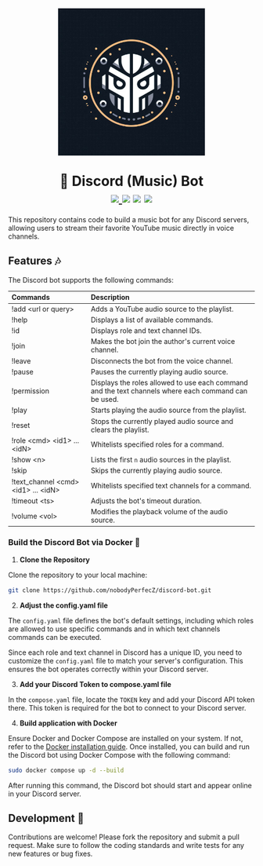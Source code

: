 <div align="middle">
    <h1>
        <p>
            <img src="docs/images/logo.png", alt="Logo", width="300" height="300" />
        </p>
        🤖 Discord (Music) Bot
        <br>
        <a href="https://github.com/psf/black">
            <img src="https://img.shields.io/badge/code%20style-black-000000.svg">
        </a>
        <a>
            <img src="https://img.shields.io/badge/python-3.10-blue">
        </a>
        <a>
            <img src="https://img.shields.io/badge/tests-passed-brightgreen">
        </a>
        <a>
            <img src="https://img.shields.io/badge/coverage-100%25-brightgreen">
        </a>
    </h1>
</div>

This repository contains code to build a music bot for any Discord servers, allowing users to stream their favorite YouTube music directly in voice channels.

## Features 🎶

The Discord bot supports the following commands:

| Commands                                              | Description                                                                                          |
| :---------------------------------------------------- | :--------------------------------------------------------------------------------------------------- |
| !add &lt;url or query&gt;                             | Adds a YouTube audio source to the playlist.                                                         |
| !help                                                 | Displays a list of available commands.                                                               |
| !id                                                   | Displays role and text channel IDs.                                                                  |
| !join                                                 | Makes the bot join the author's current voice channel.                                               |
| !leave                                                | Disconnects the bot from the voice channel.                                                          |
| !pause                                                | Pauses the currently playing audio source.                                                           |
| !permission                                           | Displays the roles allowed to use each command and the text channels where each command can be used. |
| !play                                                 | Starts playing the audio source from the playlist.                                                   |
| !reset                                                | Stops the currently played audio source and clears the playlist.                                     |
| !role &lt;cmd&gt; &lt;id1&gt; ... &lt;idN&gt;         | Whitelists specified roles for a command.                                                            |
| !show &lt;n&gt;                                       | Lists the first `n` audio sources in the playlist.                                                   |
| !skip                                                 | Skips the currently playing audio source.                                                            |
| !text_channel &lt;cmd&gt; &lt;id1&gt; ... &lt;idN&gt; | Whitelists specified text channels for a command.                                                    |
| !timeout &lt;ts&gt;                                   | Adjusts the bot's timeout duration.                                                                  |
| !volume &lt;vol&gt;                                   | Modifies the playback volume of the audio source.                                                    |

### Build the Discord Bot via Docker 🐳

1. **Clone the Repository**

Clone the repository to your local machine:

```bash
git clone https://github.com/nobodyPerfecZ/discord-bot.git
```

2. **Adjust the config.yaml file**

The `config.yaml` file defines the bot's default settings, including which roles are allowed to use specific commands and in which text channels commands can be executed.

Since each role and text channel in Discord has a unique ID, you need to customize the `config.yaml` file to match your server's configuration. This ensures the bot operates correctly within your Discord server.

3. **Add your Discord Token to compose.yaml file**

In the `compose.yaml` file, locate the `TOKEN` key and add your Discord API token there. This token is required for the bot to connect to your Discord server.

4. **Build application with Docker**

Ensure Docker and Docker Compose are installed on your system. If not, refer to the [Docker installation guide](https://docs.docker.com/engine/install/). Once installed, you can build and run the Discord bot using Docker Compose with the following command:

```bash
sudo docker compose up -d --build
```

After running this command, the Discord bot should start and appear online in your Discord server.

## Development 🔧

Contributions are welcome! Please fork the repository and submit a pull request.
Make sure to follow the coding standards and write tests for any new features or bug fixes.
